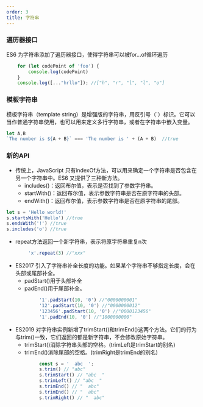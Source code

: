 ```yaml
---
order: 3
title: 字符串
---
```


### 遍历器接口
ES6 为字符串添加了遍历器接口，使得字符串可以被for...of循环遍历  
```javascript
    for (let codePoint of 'foo') {
        console.log(codePoint)
    }
    console.log([..."hrllo"]); //["h", "r", "l", "l", "o"]
```
### 模板字符串
模板字符串（template string）是增强版的字符串，用反引号（`）标识。它可以当作普通字符串使用，也可以用来定义多行字符串，或者在字符串中嵌入变量。  
```javascript
let A,B
`The number is ${A + B}` === 'The number is ' + (A + B)  //true
```
### 新的API
- 传统上，JavaScript 只有indexOf方法，可以用来确定一个字符串是否包含在另一个字符串中。ES6 又提供了三种新方法。  
    + includes()：返回布尔值，表示是否找到了参数字符串。
    + startWith()：返回布尔值，表示参数字符串是否在原字符串的头部。
    + endWith()：返回布尔值，表示参数字符串是否在原字符串的尾部。
```javascript
let s = 'Hello world!'
s.startsWith('Hello') //true
s.endsWith('!') //true
s.includes('o') //true
```
- repeat方法返回一个新字符串，表示将原字符串重复n次
```javascript
        'x'.repeat(3) //"xxx"
```
- ES2017 引入了字符串补全长度的功能。如果某个字符串不够指定长度，会在头部或尾部补全。
    + padStart()用于头部补全
    + padEnd()用于尾部补全。
```javascript
            '1'.padStart(10, '0') //"0000000001"
            '12'.padStart(10, '0') //"0000000012"
            '123456'.padStart(10, '0') //"0000123456"
            '1'.padEnd(10, '0') //"1000000000"
```
- ES2019 对字符串实例新增了trimStart()和trimEnd()这两个方法。它们的行为与trim()一致，它们返回的都是新字符串，不会修改原始字符串。
    + trimStart()消除字符串头部的空格。(trimLeft是trimStart的别名)
    + trimEnd()消除尾部的空格。(trimRight是trimEnd的别名)
```javascript
            const s = '  abc  ';
            s.trim() // "abc"
            s.trimStart() // "abc  "
            s.trimLeft() // "abc  "
            s.trimEnd() // "  abc"
            s.trimEnd() // "  abc"
            s.trimRight() // "  abc"
```
